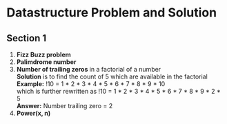 # Datastructure Problem and Solution
## Section 1 
1. **Fizz Buzz problem**
2. **Palimdrome number**
3. **Number of trailing zeros** in a factorial of a number <br />
  **Solution** is to find the count of 5 which are available in the factorial <br />
  **Example:** !10 = 1 * 2 * 3 * 4 * 5 * 6 * 7 * 8 * 9 * 10 <br />
which is further rewritten as !10 = 1 * 2 * 3 * 4 * 5 * 6 * 7 * 8 * 9 * 2 * 5 <br />
**Answer:** Number trailing zero = 2
4. **Power(x, n)**
